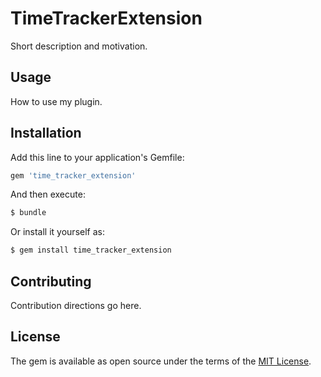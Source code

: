 # TimeTrackerExtension
Short description and motivation.

## Usage
How to use my plugin.

## Installation
Add this line to your application's Gemfile:

```ruby
gem 'time_tracker_extension'
```

And then execute:
```bash
$ bundle
```

Or install it yourself as:
```bash
$ gem install time_tracker_extension
```

## Contributing
Contribution directions go here.

## License
The gem is available as open source under the terms of the [MIT License](https://opensource.org/licenses/MIT).
